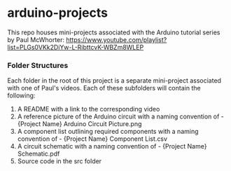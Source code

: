 # arduino-projects

This repo houses mini-projects associated with the Arduino tutorial series by Paul McWhorter: https://www.youtube.com/playlist?list=PLGs0VKk2DiYw-L-RibttcvK-WBZm8WLEP

### Folder Structures

Each folder in the root of this project is a separate mini-project associated with one of Paul's videos.  Each of these subfolders will contain the following:

1. A README with a link to the corresponding video
2. A reference picture of the Arduino circuit with a naming convention of - {Project Name} Arduino Circuit Picture.png
3. A component list outlining required components with a naming convention of - {Project Name} Component List.csv
4. A circuit schematic with a naming convention of - {Project Name} Schematic.pdf
5. Source code in the src folder
